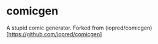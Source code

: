 # comicgen
A stupid comic generator. Forked from (iopred/comicgen)[https://github.com/iopred/comicgen]
